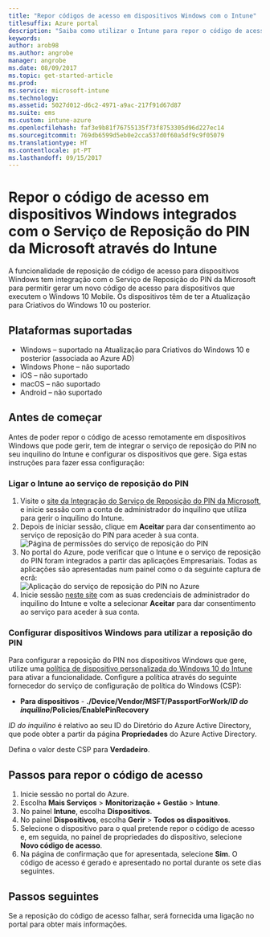 ```yaml
---
title: "Repor códigos de acesso em dispositivos Windows com o Intune"
titlesuffix: Azure portal
description: "Saiba como utilizar o Intune para repor o código de acesso em dispositivos Windows integrados com o \"Serviço de Reposição do PIN da Microsoft\"."
keywords: 
author: arob98
ms.author: angrobe
manager: angrobe
ms.date: 08/09/2017
ms.topic: get-started-article
ms.prod: 
ms.service: microsoft-intune
ms.technology: 
ms.assetid: 5027d012-d6c2-4971-a9ac-217f91d67d87
ms.suite: ems
ms.custom: intune-azure
ms.openlocfilehash: faf3e9b81f76755135f73f8753305d96d227ec14
ms.sourcegitcommit: 769db6599d5eb0e2cca537d0f60a5df9c9f05079
ms.translationtype: HT
ms.contentlocale: pt-PT
ms.lasthandoff: 09/15/2017
---
```

# <a name="reset-the-passcode-on-windows-devices-integrated-with-the-microsoft-pin-reset-service-using-intune"></a>Repor o código de acesso em dispositivos Windows integrados com o Serviço de Reposição do PIN da Microsoft através do Intune

A funcionalidade de reposição de código de acesso para dispositivos Windows tem integração com o Serviço de Reposição do PIN da Microsoft para permitir gerar um novo código de acesso para dispositivos que executem o Windows 10 Mobile. Os dispositivos têm de ter a Atualização para Criativos do Windows 10 ou posterior.

## <a name="supported-platforms"></a>Plataformas suportadas

- Windows – suportado na Atualização para Criativos do Windows 10 e posterior (associada ao Azure AD)
- Windows Phone – não suportado
- iOS – não suportado
- macOS – não suportado
- Android – não suportado


## <a name="before-you-start"></a>Antes de começar

Antes de poder repor o código de acesso remotamente em dispositivos Windows que pode gerir, tem de integrar o serviço de reposição do PIN no seu inquilino do Intune e configurar os dispositivos que gere. Siga estas instruções para fazer essa configuração:

### <a name="connect-intune-with-the-pin-reset-service"></a>Ligar o Intune ao serviço de reposição do PIN

1. Visite o [site da Integração do Serviço de Reposição do PIN da Microsoft](https://login.windows.net/common/oauth2/authorize?response_type=code&client_id=b8456c59-1230-44c7-a4a2-99b085333e84&resource=https%3A%2F%2Fgraph.windows.net&redirect_uri=https%3A%2F%2Fcred.microsoft.com&state=e9191523-6c2f-4f1d-a4f9-c36f26f89df0&prompt=admin_consent), e inicie sessão com a conta de administrador do inquilino que utiliza para gerir o inquilino do Intune.
2. Depois de iniciar sessão, clique em **Aceitar** para dar consentimento ao serviço de reposição do PIN para aceder à sua conta.<br>
![Página de permissões do serviço de reposição do PIN](./media/pin-reset-service-application.png)
3. No portal do Azure, pode verificar que o Intune e o serviço de reposição do PIN foram integrados a partir das aplicações Empresariais. Todas as aplicações são apresentadas num painel como o da seguinte captura de ecrã:<br>
![Aplicação do serviço de reposição do PIN no Azure](./media/pin-reset-service-home-screen.png)
4. Inicie sessão [neste site](https://login.windows.net/common/oauth2/authorize?response_type=code&client_id=9115dd05-fad5-4f9c-acc7-305d08b1b04e&resource=https%3A%2F%2Fcred.microsoft.com%2F&redirect_uri=ms-appx-web%3A%2F%2FMicrosoft.AAD.BrokerPlugin%2F9115dd05-fad5-4f9c-acc7-305d08b1b04e&state=6765f8c5-f4a7-4029-b667-46a6776ad611&prompt=admin_consent) com as suas credenciais de administrador do inquilino do Intune e volte a selecionar **Aceitar** para dar consentimento ao serviço para aceder à sua conta.

### <a name="configure-windows-devices-to-use-pin-reset"></a>Configurar dispositivos Windows para utilizar a reposição do PIN

Para configurar a reposição do PIN nos dispositivos Windows que gere, utilize uma [política de dispositivo personalizada do Windows 10 do Intune](custom-settings-windows-10.md) para ativar a funcionalidade. Configure a política através do seguinte fornecedor do serviço de configuração de política do Windows (CSP):


- **Para dispositivos** - **./Device/Vendor/MSFT/PassportForWork/*ID do inquilino*/Policies/EnablePinRecovery**

*ID do inquilino* é relativo ao seu ID do Diretório do Azure Active Directory, que pode obter a partir da página **Propriedades** do Azure Active Directory.

Defina o valor deste CSP para **Verdadeiro**.

## <a name="steps-to-reset-the-passcode"></a>Passos para repor o código de acesso

1. Inicie sessão no portal do Azure.
2. Escolha **Mais Serviços** > **Monitorização + Gestão** > **Intune**.
3. No painel **Intune**, escolha **Dispositivos**.
4. No painel **Dispositivos**, escolha **Gerir** > **Todos os dispositivos**.
5. Selecione o dispositivo para o qual pretende repor o código de acesso e, em seguida, no painel de propriedades do dispositivo, selecione **Novo código de acesso**.
6. Na página de confirmação que for apresentada, selecione **Sim**. O código de acesso é gerado e apresentado no portal durante os sete dias seguintes.

## <a name="next-steps"></a>Passos seguintes

Se a reposição do código de acesso falhar, será fornecida uma ligação no portal para obter mais informações.


